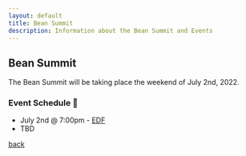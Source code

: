 ```yaml
---
layout: default
title: Bean Summit
description: Information about the Bean Summit and Events
---
```


## Bean Summit

The Bean Summit will be taking place the weekend of July 2nd, 2022.

### Event Schedule 📆

- July 2nd @ 7:00pm - [EDF](./)
- TBD

[back](./)
